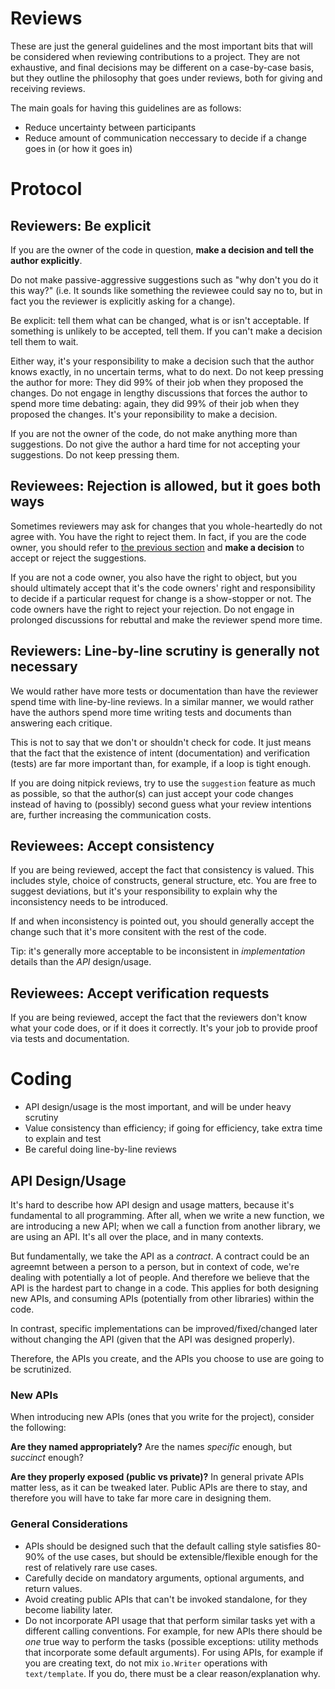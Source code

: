 # Reviews

These are just the general guidelines and the most important bits that will be
considered when reviewing contributions to a project. They are not exhaustive,
and final decisions may be different on a case-by-case basis, but they outline
the philosophy that goes under reviews, both for giving and receiving reviews.

The main goals for having this guidelines are as follows:

* Reduce uncertainty between participants
* Reduce amount of communication neccessary to decide if a change goes in (or how it goes in)

# Protocol

## Reviewers: Be explicit

If you are the owner of the code in question,
**make a decision and tell the author explicitly**.

Do not make passive-aggressive suggestions such as "why don't you do it this way?" (i.e. It sounds like something the reviewee could say no to, but in fact you the reviewer is explicitly asking for a change).

Be explicit: tell them what can be changed, what is or isn't acceptable.
If something is unlikely to be accepted, tell them. If you can't make a decision
tell them to wait.

Either way, it's your responsibility to make a decision such
that the author knows exactly, in no uncertain terms, what to do next.
Do not keep pressing the author for more: They did 99% of their job when they
proposed the changes. Do not engage in lengthy discussions that forces the
author to spend more time debating: again, they did 99% of their job when
they proposed the changes. It's your reponsibility to make a decision.

If you are not the owner of the code, do not make anything more than
suggestions. Do not give the author a hard time for not accepting your
suggestions. Do not keep pressing them.

## Reviewees: Rejection is allowed, but it goes both ways

Sometimes reviewers may ask for changes that you whole-heartedly do not agree with.
You have the right to reject them. In fact, if you are the code owner, you
should refer to [the previous section](#reviewers-be-explicit) and **make a decision**
to accept or reject the suggestions.

If you are not a code owner, you also have the right to object, but you should
ultimately accept that it's the code owners' right and responsibility to 
decide if a particular request for change is a show-stopper or not.
The code owners have the right to reject your rejection. Do not engage in
prolonged discussions for rebuttal and make the reviewer spend more time.

## Reviewers: Line-by-line scrutiny is generally not necessary

We would rather have more tests or documentation than have the reviewer
spend time with line-by-line reviews. In a similar manner, we would
rather have the authors spend more time writing tests and documents
than answering each critique.

This is not to say that we don't or shouldn't check for code. It
just means that the fact that the existence of intent (documentation) and 
verification (tests) are far more important than, for example,
if a loop is tight enough.

If you are doing nitpick reviews, try to use the `suggestion` feature
as much as possible, so that the author(s) can just accept your code changes
instead of having to (possibly) second guess what your review intentions
are, further increasing the communication costs.

## Reviewees: Accept consistency

If you are being reviewed, accept the fact that consistency is valued.
This includes style, choice of constructs, general structure, etc.
You are free to suggest deviations, but it's your responsibility to
explain why the inconsistency needs to be introduced.

If and when inconsistency is pointed out, you should generally accept
the change such that it's more consitent with the rest of the code.

Tip: it's generally more acceptable to be inconsistent in _implementation_
details than the _API_ design/usage.

## Reviewees: Accept verification requests

If you are being reviewed, accept the fact that the reviewers don't
know what your code does, or if it does it correctly. It's your job
to provide proof via tests and documentation.

# Coding

* API design/usage is the most important, and will be under heavy scrutiny
* Value consistency than efficiency; if going for efficiency, take extra time to explain and test
* Be careful doing line-by-line reviews

## API Design/Usage

It's hard to describe how API design and usage matters, because it's fundamental
to all programming. After all, when we write a new function, we are introducing
a new API; when we call a function from another library, we are using an API.
It's all over the place, and in many contexts.

But fundamentally, we take the API as a _contract_. A contract could be an agreemnt
between a person to a person, but in context of code, we're dealing with
potentially a lot of people. And therefore we believe that the API is the hardest part
to change in a code. This applies for both designing new APIs, and consuming APIs 
(potentially from other libraries) within the code.

In contrast, specific implementations can be improved/fixed/changed later without
changing the API (given that the API was designed properly).

Therefore, the APIs you create, and the APIs you choose to use are going to be
scrutinized.

### New APIs

When introducing new APIs (ones that you write for the project), consider the following:

**Are they named appropriately?** Are the names _specific_ enough, but _succinct_ enough?

**Are they properly exposed (public vs private)?** In general private APIs matter less,
as it can be tweaked later. Public APIs are there to stay, and therefore you will
have to take far more care in designing them.

### General Considerations

* APIs should be designed such that the default calling style satisfies 80-90% of the use cases, but should be extensible/flexible enough for the rest of relatively rare use cases.
* Carefully decide on mandatory arguments, optional arguments, and return values.
* Avoid creating public APIs that can't be invoked standalone, for they become liability later.
* Do not incorporate API usage that that perform similar tasks yet with a different calling conventions. For example, for new APIs there should be _one_ true way to perform the tasks (possible exceptions: utility methods that incorporate some default arguments). For using APIs, for example if you are creating text, do not mix `io.Writer` operations with `text/template`. If you do, there must be a clear reason/explanation why.

